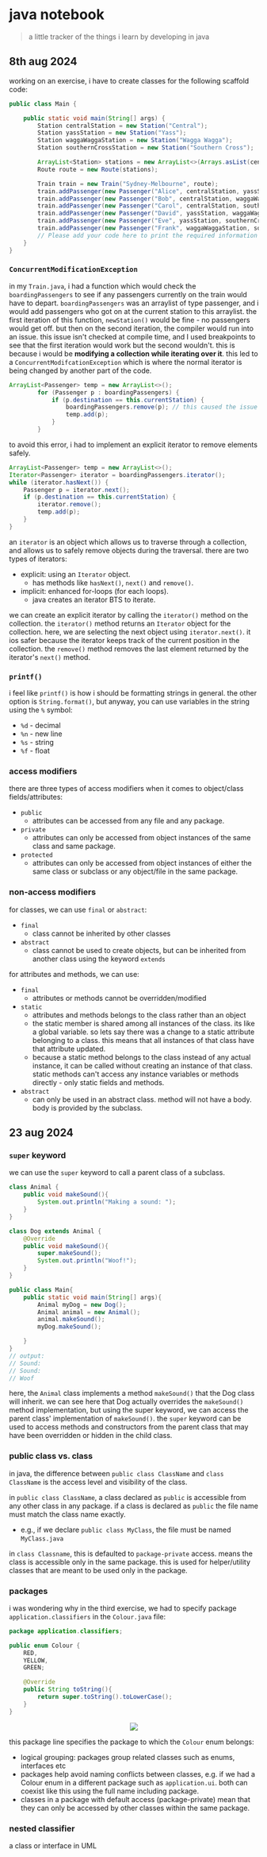 # java notebook

> a little tracker of the things i learn by developing in java

## 8th aug 2024

working on an exercise, i have to create classes for the following scaffold code:

```java
public class Main {

    public static void main(String[] args) {
        Station centralStation = new Station("Central");
        Station yassStation = new Station("Yass");
        Station waggaWaggaStation = new Station("Wagga Wagga");
        Station southernCrossStation = new Station("Southern Cross");

        ArrayList<Station> stations = new ArrayList<>(Arrays.asList(centralStation, yassStation, waggaWaggaStation,southernCrossStation));
        Route route = new Route(stations);

        Train train = new Train("Sydney-Melbourne", route);
        train.addPassenger(new Passenger("Alice", centralStation, yassStation));
        train.addPassenger(new Passenger("Bob", centralStation, waggaWaggaStation));
        train.addPassenger(new Passenger("Carol", centralStation, southernCrossStation));
        train.addPassenger(new Passenger("David", yassStation, waggaWaggaStation));
        train.addPassenger(new Passenger("Eve", yassStation, southernCrossStation));
        train.addPassenger(new Passenger("Frank", waggaWaggaStation, southernCrossStation));
        // Please add your code here to print the required information
    }
}
```

### `ConcurrentModificationException`

in my `Train.java`, i had a function which would check the `boardingPassengers` to see if any passengers currently on the train would have to depart. `boardingPassengers` was an arraylist of type passenger, and i would add passengers who got on at the current station to this arraylist. the first iteration of this function, `newStation()` would be fine - no passengers would get off. but then on the second iteration, the compiler would run into an issue. this issue isn't checked at compile time, and I used breakpoints to see that the first iteration would work but the second wouldn't. this is because i would be **modifying a collection while iterating over it**. this led to a `ConcurrentModifcationException` which is where the normal iterator is being changed by another part of the code.

```java
ArrayList<Passenger> temp = new ArrayList<>();
        for (Passenger p : boardingPassengers) {
            if (p.destination == this.currentStation) {
                boardingPassengers.remove(p); // this caused the issue
                temp.add(p);
            }
        }
```

to avoid this error, i had to implement an explicit iterator to remove elements safely.

```java
ArrayList<Passenger> temp = new ArrayList<>();
Iterator<Passenger> iterator = boardingPassengers.iterator();
while (iterator.hasNext()) {
    Passenger p = iterator.next();
    if (p.destination == this.currentStation) {
        iterator.remove();
        temp.add(p);
    }
}
```

an `iterator` is an object which allows us to traverse through a collection, and allows us to safely remove objects during the traversal. there are two types of iterators:

- explicit: using an `Iterator` object.
  - has methods like `hasNext()`, `next()` and `remove()`.
- implicit: enhanced for-loops (for each loops).
  - java creates an iterator BTS to iterate.

we can create an explicit iterator by calling the `iterator()` method on the collection.
the `iterator()` method returns an `Iterator` object for the collection. here, we are selecting the next object using `iterator.next()`. it ios safer because the iterator keeps track of the current position in the collection. the `remove()` method removes the last element returned by the iterator's `next()` method.

### `printf()`

i feel like `printf()` is how i should be formatting strings in general. the other option is `String.format()`, but anyway, you can use variables in the string using the `%` symbol:

- `%d` - decimal
- `%n` - new line
- `%s` - string
- `%f` - float

### access modifiers

there are three types of access modifiers when it comes to object/class fields/attributes:

- `public`
  - attributes can be accessed from any file and any package.
- `private`
  - attributes can only be accessed from object instances of the same class and same package.
- `protected`
  - attributes can only be accessed from object instances of either the same class or subclass or any object/file in the same package.

### non-access modifiers

for classes, we can use `final` or `abstract`:

- `final`
  - class cannot be inherited by other classes
- `abstract`
  - class cannot be used to create objects, but can be inherited from another class using the keyword `extends`

for attributes and methods, we can use:

- `final`
  - attributes or methods cannot be overridden/modified
- `static`
  - attributes and methods belongs to the class rather than an object
  - the static member is shared among all instances of the class. its like a global variable. so lets say there was a change to a static attribute belonging to a class. this means that all instances of that class have that attribute updated.
  - because a static method belongs to the class instead of any actual instance, it can be called without creating an instance of that class. static methods can't access any instance variables or methods directly - only static fields and methods.
- `abstract`
  - can only be used in an abstract class. method will not have a body. body is provided by the subclass.

## 23 aug 2024

### `super` keyword

we can use the `super` keyword to call a parent class of a subclass.

```java
class Animal {
    public void makeSound(){
        System.out.println("Making a sound: ");
    }
}

class Dog extends Animal {
    @Override
    public void makeSound(){
        super.makeSound();
        System.out.println("Woof!");
    }
}

public class Main{
    public static void main(String[] args){
        Animal myDog = new Dog();
        Animal animal = new Animal();
        animal.makeSound();
        myDog.makeSound();

    }
}
// output:
// Sound:
// Sound:
// Woof
```

here, the `Animal` class implements a method `makeSound()` that the Dog class will inherit. we can see here that Dog actually overrides the `makeSound()` method implementation, but using the super keyword, we can access the parent class' implementation of `makeSound()`. the `super` keyword can be used to access methods and constructors from the parent class that may have been overridden or hidden in the child class.

### public class vs. class

in java, the difference between `public class ClassName` and `class ClassName` is the access level and visibility of the class.

in `public class ClassName`, a class declared as `public` is accessible from any other class in any package. if a class is declared as `public` the file name must match the class name exactly.

- e.g., if we declare `public class MyClass`, the file must be named `MyClass.java`

in `class Classname`, this is defaulted to `package-private` access. means the class is accessible only in the same package. this is used for helper/utility classes that are meant to be used only in the package.

### packages

i was wondering why in the third exercise, we had to specify package `application.classifiers` in the `Colour.java` file:

```java
package application.classifiers;

public enum Colour {
    RED,
    YELLOW,
    GREEN;

    @Override
    public String toString(){
        return super.toString().toLowerCase();
    }
}
```

<p align="center">
    <img src="https://github.com/infernocadet/soft2201/blob/main/mdgraphics/str.png" width="auto" height="auto">
</p>

this package line specifies the package to which the `Colour` enum belongs:

- logical grouping: packages group related classes such as enums, interfaces etc
- packages help avoid naming conflicts between classes, e.g. if we had a Colour enum in a different package such as `application.ui`. both can coexist like this using the full name including package.
- classes in a package with default access (package-private) mean that they can only be accessed by other classes within the same package.

### nested classifier

a class or interface in UML
